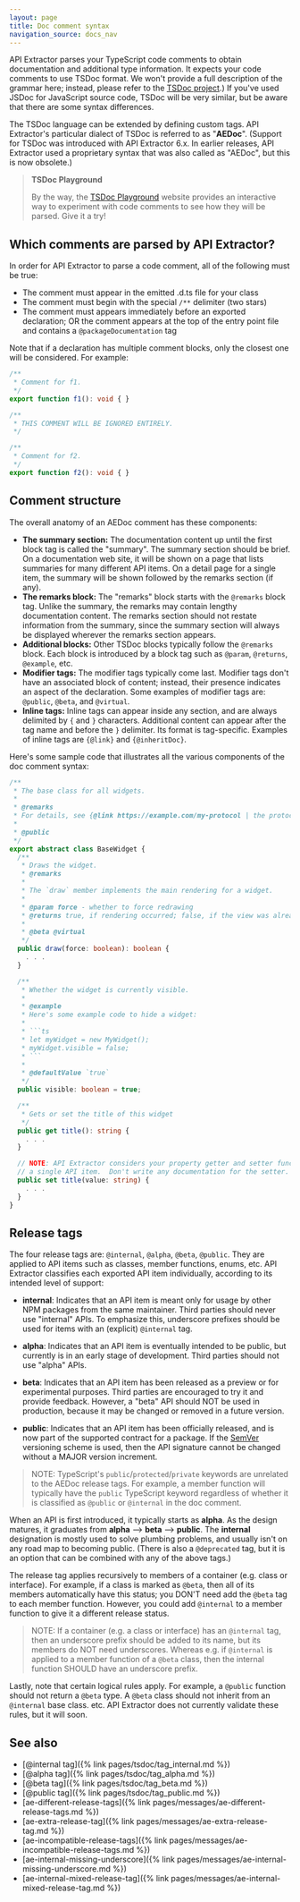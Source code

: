```yaml
---
layout: page
title: Doc comment syntax
navigation_source: docs_nav
---
```


API Extractor parses your TypeScript code comments to obtain documentation and additional type information.
It expects your code comments to use TSDoc format.  We won't provide a full description of the grammar here;
instead, please refer to the [TSDoc project](https://github.com/microsoft/tsdoc).)  If you've used
JSDoc for JavaScript source code, TSDoc will be very similar, but be aware that there are some syntax differences.

The TSDoc language can be extended by defining custom tags.  API Extractor's particular dialect of TSDoc is
referred to as "**AEDoc**".  (Support for TSDoc was introduced with API Extractor 6.x.  In earlier releases,
API Extractor used a proprietary syntax that was also called as "AEDoc", but this is now obsolete.)

> **TSDoc Playground**
>
> By the way, the [TSDoc Playground](https://microsoft.github.io/tsdoc/) website provides an
> interactive way to experiment with code comments to see how they will be parsed.  Give it a try!

## Which comments are parsed by API Extractor?

In order for API Extractor to parse a code comment, all of the following must be true:

- The comment must appear in the emitted .d.ts file for your class
- The comment must begin with the special `/**` delimiter (two stars)
- The comment must appears immediately before an exported declaration; OR the comment appears at the top of the
  entry point file and contains a `@packageDocumentation` tag

Note that if a declaration has multiple comment blocks, only the closest one will be considered.  For example:

```ts
/**
 * Comment for f1.
 */
export function f1(): void { }

/**
 * THIS COMMENT WILL BE IGNORED ENTIRELY.
 */

/**
 * Comment for f2.
 */
export function f2(): void { }
```

## Comment structure

The overall anatomy of an AEDoc comment has these components:

- **The summary section:** The documentation content up until the first block tag is called the "summary".
  The summary section should be brief. On a documentation web site, it will be shown on a page that lists summaries
  for many different API items.  On a detail page for a single item, the summary will be shown followed by the
  remarks section (if any).
- **The remarks block:** The "remarks" block starts with the `@remarks` block tag.  Unlike the summary, the remarks
  may contain lengthy documentation content.  The remarks section should not restate information from the summary,
  since the summary section will always be displayed wherever the remarks section appears.
- **Additional blocks:** Other TSDoc blocks typically follow the `@remarks` block.  Each block is introduced
  by a block tag such as `@param`, `@returns`, `@example`, etc.
- **Modifier tags:** The modifier tags typically come last.  Modifier tags don't have an associated block of content;
  instead, their presence indicates an aspect of the declaration.  Some examples of modifier tags are: `@public`,
  `@beta`, and `@virtual`.
- **Inline tags:** Inline tags can appear inside any section, and are always delimited by `{` and `}` characters.
  Additional content can appear after the tag name and before the `}` delimiter.  Its format is tag-specific.
  Examples of inline tags are `{@link}` and `{@inheritDoc}`.

Here's some sample code that illustrates all the various components of the doc comment syntax:

```ts
/**
 * The base class for all widgets.
 *
 * @remarks
 * For details, see {@link https://example.com/my-protocol | the protocol spec}.
 *
 * @public
 */
export abstract class BaseWidget {
  /**
   * Draws the widget.
   * @remarks
   *
   * The `draw` member implements the main rendering for a widget.
   *
   * @param force - whether to force redrawing
   * @returns true, if rendering occurred; false, if the view was already up to date
   *
   * @beta @virtual
   */
  public draw(force: boolean): boolean {
    . . .
  }

  /**
   * Whether the widget is currently visible.
   *
   * @example
   * Here's some example code to hide a widget:
   *
   * ```ts
   * let myWidget = new MyWidget();
   * myWidget.visible = false;
   * ```
   *
   * @defaultValue `true`
   */
  public visible: boolean = true;

  /**
   * Gets or set the title of this widget
   */
  public get title(): string {
    . . .
  }

  // NOTE: API Extractor considers your property getter and setter functions to be
  // a single API item.  Don't write any documentation for the setter.
  public set title(value: string) {
    . . .
  }
}
```

## Release tags

The four release tags are:  `@internal`, `@alpha`, `@beta`, `@public`.  They are applied to API items such as
classes, member functions, enums, etc.  API Extractor classifies each exported API item individually, according
to its intended level of support:

- **internal**: Indicates that an API item is meant only for usage by other NPM packages from the same maintainer.
  Third parties should never use "internal" APIs.  To emphasize this, underscore prefixes should be used for items
  with an (explicit) `@internal` tag.

- **alpha**: Indicates that an API item is eventually intended to be public, but currently is in an early stage
  of development.  Third parties should not use "alpha" APIs.

- **beta**: Indicates that an API item has been released as a preview or for experimental purposes.  Third parties
  are encouraged to try it and provide feedback.  However, a "beta" API should NOT be used in production, because
  it may be changed or removed in a future version.

- **public**:  Indicates that an API item has been officially released, and is now part of the supported contract
  for a package.  If the [SemVer](https://semver.org/) versioning scheme is used, then the API signature cannot
  be changed without a MAJOR version increment.

> NOTE: TypeScript's `public`/`protected`/`private` keywords are unrelated to the AEDoc release tags.
> For example, a member function will typically have the `public` TypeScript keyword regardless of whether
> it is classified as `@public` or `@internal` in the doc comment.

When an API is first introduced, it typically starts as **alpha**.  As the design matures, it graduates
from **alpha** --> **beta** --> **public**.  The **internal** designation is mostly used to solve plumbing problems,
and usually isn't on any road map to becoming public.  (There is also a `@deprecated` tag, but it is an option
that can be combined with any of the above tags.)

The release tag applies recursively to members of a container (e.g. class or interface).  For example, if a class
is marked as `@beta`, then all of its members automatically have this status; you DON'T need add the `@beta` tag to
each member function.  However, you could add `@internal` to a member function to give it a different release status.

> NOTE:  If a container (e.g. a class or interface) has an `@internal` tag, then an underscore prefix should be added
> to its name, but its members do NOT need underscores.  Whereas e.g. if `@internal` is applied to a member function
> of a `@beta` class, then the internal function SHOULD have an underscore prefix.

Lastly, note that certain logical rules apply.  For example, a `@public` function should not return a `@beta` type.
A `@beta` class should not inherit from an `@internal` base class.  etc.  API Extractor does not currently validate
these rules, but it will soon.

## See also

- [@internal tag]({% link pages/tsdoc/tag_internal.md %})
- [@alpha tag]({% link pages/tsdoc/tag_alpha.md %})
- [@beta tag]({% link pages/tsdoc/tag_beta.md %})
- [@public tag]({% link pages/tsdoc/tag_public.md %})
- [ae-different-release-tags]({% link pages/messages/ae-different-release-tags.md %})
- [ae-extra-release-tag]({% link pages/messages/ae-extra-release-tag.md %})
- [ae-incompatible-release-tags]({% link pages/messages/ae-incompatible-release-tags.md %})
- [ae-internal-missing-underscore]({% link pages/messages/ae-internal-missing-underscore.md %})
- [ae-internal-mixed-release-tag]({% link pages/messages/ae-internal-mixed-release-tag.md %})
